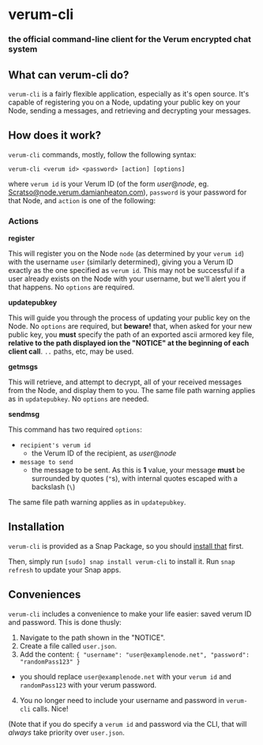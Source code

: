 # verum-cli
### the official command-line client for the Verum encrypted chat system

## What can verum-cli do?
`verum-cli` is a fairly flexible application, especially as it's open source. It's capable of registering you on a Node, updating your public key on your Node, sending a messages, and retrieving and decrypting your messages.

## How does it work?
`verum-cli` commands, mostly, follow the following syntax:
```
verum-cli <verum id> <password> [action] [options]
```
where `verum id` is your Verum ID (of the form _user_@_node_, eg. Scratso@node.verum.damianheaton.com), `password` is your password for that Node, and `action` is one of the following:

### Actions

**register**

This will register you on the Node `node` (as determined by your `verum id`) with the username `user` (similarly determined), giving you a Verum ID exactly as the one specified as `verum id`. This may not be successful if a user already exists on the Node with your username, but we'll alert you if that happens. No `options` are required.

**updatepubkey**

This will guide you through the process of updating your public key on the Node. No `options` are required, but **beware!** that, when asked for your new public key, you **must** specify the path of an exported ascii armored key file, **relative to the path displayed ion the "NOTICE" at the beginning of each client call**. `..` paths, etc, may be used.

**getmsgs**

This will retrieve, and attempt to decrypt, all of your received messages from the Node, and display them to you. The same file path warning applies as in `updatepubkey`. No `options` are needed.

**sendmsg**

This command has two required `options`:

- `recipient's verum id`
  - the Verum ID of the recipient, as _user_@_node_
- `message to send`
  - the message to be sent. As this is **1** value, your message **must** be surrounded by quotes (`"`s), with internal quotes escaped with a backslash (`\`)

The same file path warning applies as in `updatepubkey`.

## Installation

`verum-cli` is provided as a Snap Package, so you should [install that](https://snapcraft.io/docs/core/install) first.

Then, simply run `[sudo] snap install verum-cli` to install it. Run `snap refresh` to update your Snap apps.

## Conveniences

`verum-cli` includes a convenience to make your life easier: saved verum ID and password. This is done thusly:

1. Navigate to the path shown in the "NOTICE".
2. Create a file called `user.json`.
3. Add the content: ```{
    "username": "user@examplenode.net",
    "password": "randomPass123"
  }```
  - you should replace `user@examplenode.net` with your `verum id` and `randomPass123` with your verum password.
4. You no longer need to include your username and password in `verum-cli` calls. Nice!

(Note that if you do specify a `verum id` and password via the CLI, that will *always* take priority over `user.json`.
